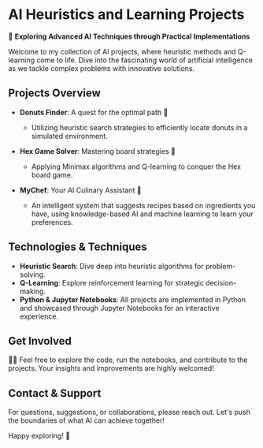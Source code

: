 # AI Heuristics and Learning Projects

🚀 **Exploring Advanced AI Techniques through Practical Implementations**

Welcome to my collection of AI projects, where heuristic methods and Q-learning come to life. Dive into the fascinating world of artificial intelligence as we tackle complex problems with innovative solutions.

## Projects Overview

- **Donuts Finder**: A quest for the optimal path 🍩
  - Utilizing heuristic search strategies to efficiently locate donuts in a simulated environment.
  
- **Hex Game Solver**: Mastering board strategies 🎲
  - Applying Minimax algorithms and Q-learning to conquer the Hex board game.

- **MyChef**: Your AI Culinary Assistant 🍳
  - An intelligent system that suggests recipes based on ingredients you have, using knowledge-based AI and machine learning to learn your preferences.

## Technologies & Techniques

- **Heuristic Search**: Dive deep into heuristic algorithms for problem-solving.
- **Q-Learning**: Explore reinforcement learning for strategic decision-making.
- **Python & Jupyter Notebooks**: All projects are implemented in Python and showcased through Jupyter Notebooks for an interactive experience.

## Get Involved

👩‍💻 Feel free to explore the code, run the notebooks, and contribute to the projects. Your insights and improvements are highly welcomed!

## Contact & Support

For questions, suggestions, or collaborations, please reach out. Let's push the boundaries of what AI can achieve together!

Happy exploring! 🌟
